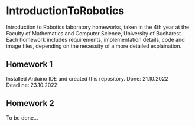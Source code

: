 # IntroductionToRobotics
Introduction to Robotics laboratory homeworks, taken in the 4th year at the Faculty of Mathematics and Computer Science, University of Bucharest. Each homework includes requirements, implementation details, code and image files, depending on the necessity of a more detailed explaination. 

## Homework 1
Installed Arduino IDE and created this repository.
Done: 21.10.2022
Deadline: 23.10.2022

## Homework 2
To be done...
